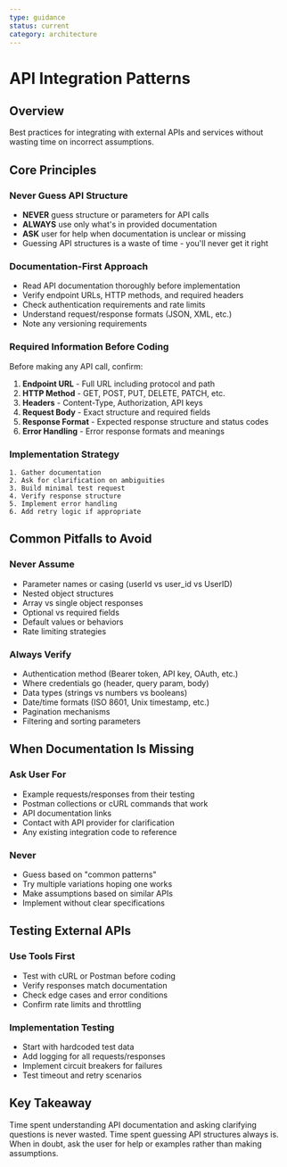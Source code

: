 ```yaml
---
type: guidance
status: current
category: architecture
---
```


# API Integration Patterns

## Overview
Best practices for integrating with external APIs and services without wasting time on incorrect assumptions.

## Core Principles

### Never Guess API Structure
- **NEVER** guess structure or parameters for API calls
- **ALWAYS** use only what's in provided documentation
- **ASK** user for help when documentation is unclear or missing
- Guessing API structures is a waste of time - you'll never get it right

### Documentation-First Approach
- Read API documentation thoroughly before implementation
- Verify endpoint URLs, HTTP methods, and required headers
- Check authentication requirements and rate limits
- Understand request/response formats (JSON, XML, etc.)
- Note any versioning requirements

### Required Information Before Coding
Before making any API call, confirm:
1. **Endpoint URL** - Full URL including protocol and path
2. **HTTP Method** - GET, POST, PUT, DELETE, PATCH, etc.
3. **Headers** - Content-Type, Authorization, API keys
4. **Request Body** - Exact structure and required fields
5. **Response Format** - Expected response structure and status codes
6. **Error Handling** - Error response formats and meanings

### Implementation Strategy
```
1. Gather documentation
2. Ask for clarification on ambiguities
3. Build minimal test request
4. Verify response structure
5. Implement error handling
6. Add retry logic if appropriate
```

## Common Pitfalls to Avoid

### Never Assume
- Parameter names or casing (userId vs user_id vs UserID)
- Nested object structures
- Array vs single object responses
- Optional vs required fields
- Default values or behaviors
- Rate limiting strategies

### Always Verify
- Authentication method (Bearer token, API key, OAuth, etc.)
- Where credentials go (header, query param, body)
- Data types (strings vs numbers vs booleans)
- Date/time formats (ISO 8601, Unix timestamp, etc.)
- Pagination mechanisms
- Filtering and sorting parameters

## When Documentation Is Missing

### Ask User For
- Example requests/responses from their testing
- Postman collections or cURL commands that work
- API documentation links
- Contact with API provider for clarification
- Any existing integration code to reference

### Never
- Guess based on "common patterns"
- Try multiple variations hoping one works
- Make assumptions based on similar APIs
- Implement without clear specifications

## Testing External APIs

### Use Tools First
- Test with cURL or Postman before coding
- Verify responses match documentation
- Check edge cases and error conditions
- Confirm rate limits and throttling

### Implementation Testing
- Start with hardcoded test data
- Add logging for all requests/responses
- Implement circuit breakers for failures
- Test timeout and retry scenarios

## Key Takeaway
Time spent understanding API documentation and asking clarifying questions is never wasted. Time spent guessing API structures always is. When in doubt, ask the user for help or examples rather than making assumptions.